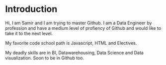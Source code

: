 Introduction
============
Hi, I am Samir and I am trying to master Github.
I am a Data Engineer by profession and have a medium level of profiency of Github and 
would like to take it to the next level.

My favorite code school path is Javascript, HTML and Electives.

My deadly skills are in BI, Datawarehousing, Data Science and Data visualization. Soon to be in Github too.
